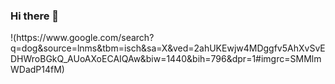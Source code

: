 ### Hi there 👋

<!--
**isabellevanvliet/isabellevanvliet** is a ✨ _special_ ✨ repository because its `README.md` (this file) appears on your GitHub profile.

Here are some ideas to get you started:

- 🔭 I’m currently working on ...
- 🌱 I’m currently learning ...
- 👯 I’m looking to collaborate on ...
- 🤔 I’m looking for help with ...
- 💬 Ask me about ...
- 📫 How to reach me: ...
- 😄 Pronouns: ...
- ⚡ Fun fact: ...
--> !(https://www.google.com/search?q=dog&source=lnms&tbm=isch&sa=X&ved=2ahUKEwjw4MDggfv5AhXvSvEDHWroBGkQ_AUoAXoECAIQAw&biw=1440&bih=796&dpr=1#imgrc=SMMlmWDadP14fM)
